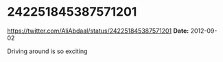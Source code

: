 # 242251845387571201
https://twitter.com/AliAbdaal/status/242251845387571201
**Date:** 2012-09-02

Driving around is so exciting
